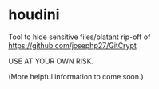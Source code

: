 # houdini

Tool to hide sensitive files/blatant rip-off of https://github.com/josephp27/GitCrypt

USE AT YOUR OWN RISK.

(More helpful information to come soon.)
